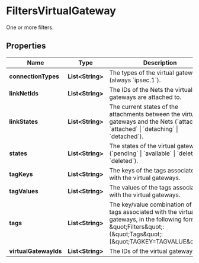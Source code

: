

# FiltersVirtualGateway

One or more filters.

## Properties

| Name | Type | Description | Notes |
|------------ | ------------- | ------------- | -------------|
|**connectionTypes** | **List&lt;String&gt;** | The types of the virtual gateways (always &#x60;ipsec.1&#x60;). |  [optional] |
|**linkNetIds** | **List&lt;String&gt;** | The IDs of the Nets the virtual gateways are attached to. |  [optional] |
|**linkStates** | **List&lt;String&gt;** | The current states of the attachments between the virtual gateways and the Nets (&#x60;attaching&#x60; \\| &#x60;attached&#x60; \\| &#x60;detaching&#x60; \\| &#x60;detached&#x60;). |  [optional] |
|**states** | **List&lt;String&gt;** | The states of the virtual gateways (&#x60;pending&#x60; \\| &#x60;available&#x60; \\| &#x60;deleting&#x60; \\| &#x60;deleted&#x60;). |  [optional] |
|**tagKeys** | **List&lt;String&gt;** | The keys of the tags associated with the virtual gateways. |  [optional] |
|**tagValues** | **List&lt;String&gt;** | The values of the tags associated with the virtual gateways. |  [optional] |
|**tags** | **List&lt;String&gt;** | The key/value combination of the tags associated with the virtual gateways, in the following format: &amp;quot;Filters&amp;quot;:{&amp;quot;Tags&amp;quot;:[&amp;quot;TAGKEY&#x3D;TAGVALUE&amp;quot;]}. |  [optional] |
|**virtualGatewayIds** | **List&lt;String&gt;** | The IDs of the virtual gateways. |  [optional] |



